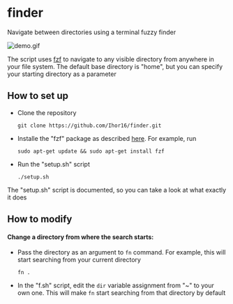 # finder

Navigate between directories using a terminal fuzzy finder

![demo.gif](./docs/demo.gif)

The script uses [fzf](https://github.com/junegunn/fzf) to navigate to any visible directory from anywhere in your file system. The default base directory is "home", but you can specify your starting directory as a parameter

## How to set up

* Clone the repository
  
  ```console
  git clone https://github.com/Ihor16/finder.git
  ```

* Installe the "fzf" package as described [here](https://github.com/junegunn/fzf#installation). For example, run
  
  ```console
  sudo apt-get update && sudo apt-get install fzf
  ```

* Run the "setup.sh" script
  
  ```console
  ./setup.sh
  ```

The "setup.sh" script is documented, so you can take a look at what exactly it does

## How to modify

#### Change a directory from where the search starts:

* Pass the directory as an argument to `fn` command. For example, this will start searching from your current directory
  
  ```console
  fn .
  ```

* In the "f.sh" script, edit the `dir` variable assignment from "~" to your own one. This will make `fn` start searching from that directory by default
